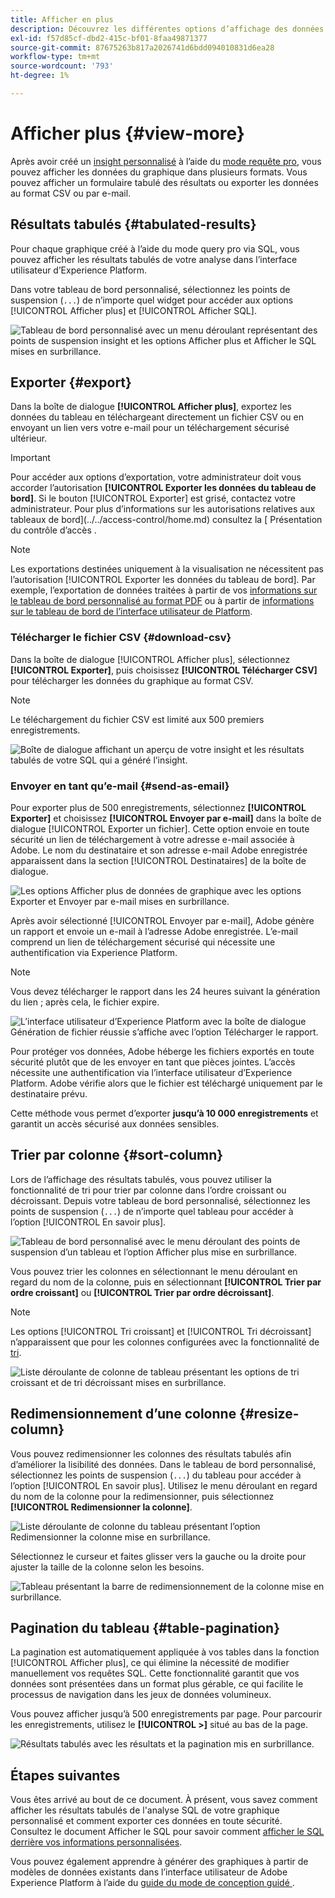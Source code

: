 ```yaml
---
title: Afficher en plus
description: Découvrez les différentes options d’affichage des données analysées SQL. Depuis votre tableau de bord personnalisé, vous pouvez afficher les résultats tabulés de votre analyse ou télécharger les données traitées au format CSV.
exl-id: f57d85cf-dbd2-415c-bf01-8faa49871377
source-git-commit: 87675263b817a2026741d6bdd094010831d6ea28
workflow-type: tm+mt
source-wordcount: '793'
ht-degree: 1%

---
```


# Afficher plus {#view-more}

Après avoir créé un [insight personnalisé](./overview.md) à l’aide du [mode requête pro](./overview.md#query-pro-mode), vous pouvez afficher les données du graphique dans plusieurs formats. Vous pouvez afficher un formulaire tabulé des résultats ou exporter les données au format CSV ou par e-mail.

## Résultats tabulés {#tabulated-results}

Pour chaque graphique créé à l’aide du mode query pro via SQL, vous pouvez afficher les résultats tabulés de votre analyse dans l’interface utilisateur d’Experience Platform.

Dans votre tableau de bord personnalisé, sélectionnez les points de suspension (`...`) de n’importe quel widget pour accéder aux options [!UICONTROL Afficher plus] et [!UICONTROL Afficher SQL].

![Tableau de bord personnalisé avec un menu déroulant représentant des points de suspension insight et les options Afficher plus et Afficher le SQL mises en surbrillance.](../images/sql-insights-query-pro-mode/ellipses-dropdown.png)

## Exporter {#export}

Dans la boîte de dialogue **[!UICONTROL Afficher plus]**, exportez les données du tableau en téléchargeant directement un fichier CSV ou en envoyant un lien vers votre e-mail pour un téléchargement sécurisé ultérieur.

>[!IMPORTANT]
>
>Pour accéder aux options d’exportation, votre administrateur doit vous accorder l’autorisation **[!UICONTROL Exporter les données du tableau de bord]**. Si le bouton [!UICONTROL Exporter] est grisé, contactez votre administrateur. Pour plus d’informations sur les autorisations relatives aux tableaux de bord](../../access-control/home.md) consultez la [ Présentation du contrôle d’accès .

>[!NOTE]
>
>Les exportations destinées uniquement à la visualisation ne nécessitent pas l’autorisation [!UICONTROL Exporter les données du tableau de bord]. Par exemple, l’exportation de données traitées à partir de vos [informations sur le tableau de bord personnalisé au format PDF](./export-pdf.md) ou à partir de [informations sur le tableau de bord de l’interface utilisateur de Platform](../download.md).

### Télécharger le fichier CSV {#download-csv}

Dans la boîte de dialogue [!UICONTROL Afficher plus], sélectionnez **[!UICONTROL Exporter]**, puis choisissez **[!UICONTROL Télécharger CSV]** pour télécharger les données du graphique au format CSV.

>[!NOTE]
>
>Le téléchargement du fichier CSV est limité aux 500 premiers enregistrements.

![Boîte de dialogue affichant un aperçu de votre insight et les résultats tabulés de votre SQL qui a généré l’insight.](../images/sql-insights-query-pro-mode/view-more-download-csv.png)

### Envoyer en tant qu’e-mail {#send-as-email}

Pour exporter plus de 500 enregistrements, sélectionnez **[!UICONTROL Exporter]** et choisissez **[!UICONTROL Envoyer par e-mail]** dans la boîte de dialogue [!UICONTROL Exporter un fichier]. Cette option envoie en toute sécurité un lien de téléchargement à votre adresse e-mail associée à Adobe. Le nom du destinataire et son adresse e-mail Adobe enregistrée apparaissent dans la section [!UICONTROL Destinataires] de la boîte de dialogue.

![Les options Afficher plus de données de graphique avec les options Exporter et Envoyer par e-mail mises en surbrillance.](../images/sql-insights-query-pro-mode/send-as-email.png)

Après avoir sélectionné [!UICONTROL Envoyer par e-mail], Adobe génère un rapport et envoie un e-mail à l’adresse Adobe enregistrée. L’e-mail comprend un lien de téléchargement sécurisé qui nécessite une authentification via Experience Platform.

>[!NOTE]
>
>Vous devez télécharger le rapport dans les 24 heures suivant la génération du lien ; après cela, le fichier expire.

![L’interface utilisateur d’Experience Platform avec la boîte de dialogue Génération de fichier réussie s’affiche avec l’option Télécharger le rapport.](../images/sql-insights-query-pro-mode/download-report.png)

Pour protéger vos données, Adobe héberge les fichiers exportés en toute sécurité plutôt que de les envoyer en tant que pièces jointes. L’accès nécessite une authentification via l’interface utilisateur d’Experience Platform. Adobe vérifie alors que le fichier est téléchargé uniquement par le destinataire prévu.

Cette méthode vous permet d’exporter **jusqu’à 10 000 enregistrements** et garantit un accès sécurisé aux données sensibles.

## Trier par colonne {#sort-column}

Lors de l’affichage des résultats tabulés, vous pouvez utiliser la fonctionnalité de tri pour trier par colonne dans l’ordre croissant ou décroissant. Depuis votre tableau de bord personnalisé, sélectionnez les points de suspension (`...`) de n’importe quel tableau pour accéder à l’option [!UICONTROL En savoir plus].

![Tableau de bord personnalisé avec le menu déroulant des points de suspension d’un tableau et l’option Afficher plus mise en surbrillance.](../images/sql-insights-query-pro-mode/advanced-ellipses-dropdown.png)

Vous pouvez trier les colonnes en sélectionnant le menu déroulant en regard du nom de la colonne, puis en sélectionnant **[!UICONTROL Trier par ordre croissant]** ou **[!UICONTROL Trier par ordre décroissant]**.

>[!NOTE]
>
>Les options [!UICONTROL Tri croissant] et [!UICONTROL Tri décroissant] n’apparaissent que pour les colonnes configurées avec la fonctionnalité de [tri](./overview.md#advanced-attributes).

![Liste déroulante de colonne de tableau présentant les options de tri croissant et de tri décroissant mises en surbrillance.](../images/sql-insights-query-pro-mode/advanced-sort-dropdown.png)

## Redimensionnement d’une colonne {#resize-column}

Vous pouvez redimensionner les colonnes des résultats tabulés afin d’améliorer la lisibilité des données. Dans le tableau de bord personnalisé, sélectionnez les points de suspension (`...`) du tableau pour accéder à l’option [!UICONTROL En savoir plus]. Utilisez le menu déroulant en regard du nom de la colonne pour la redimensionner, puis sélectionnez **[!UICONTROL Redimensionner la colonne]**.

![Liste déroulante de colonne du tableau présentant l’option Redimensionner la colonne mise en surbrillance.](../images/sql-insights-query-pro-mode/advanced-resize-dropdown.png)

Sélectionnez le curseur et faites glisser vers la gauche ou la droite pour ajuster la taille de la colonne selon les besoins.

![Tableau présentant la barre de redimensionnement de la colonne mise en surbrillance.](../images/sql-insights-query-pro-mode/advanced-resize-column.png)

## Pagination du tableau {#table-pagination}

La pagination est automatiquement appliquée à vos tables dans la fonction [!UICONTROL Afficher plus], ce qui élimine la nécessité de modifier manuellement vos requêtes SQL. Cette fonctionnalité garantit que vos données sont présentées dans un format plus gérable, ce qui facilite le processus de navigation dans les jeux de données volumineux.

Vous pouvez afficher jusqu’à 500 enregistrements par page. Pour parcourir les enregistrements, utilisez le **[!UICONTROL >]** situé au bas de la page.

![Résultats tabulés avec les résultats et la pagination mis en surbrillance.](../images/sql-insights-query-pro-mode/advanced-table-pagination.png)

## Étapes suivantes

Vous êtes arrivé au bout de ce document. À présent, vous savez comment afficher les résultats tabulés de l&#39;analyse SQL de votre graphique personnalisé et comment exporter ces données en toute sécurité. Consultez le document Afficher le SQL pour savoir comment [afficher le SQL derrière vos informations personnalisées](./view-sql.md).

Vous pouvez également apprendre à générer des graphiques à partir de modèles de données existants dans l’interface utilisateur de Adobe Experience Platform à l’aide du [ guide du mode de conception guidé ](../standard-dashboards.md).
